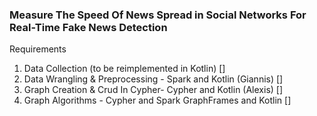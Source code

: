 ### Measure The Speed Of News Spread in Social Networks For Real-Time Fake News Detection

Requirements
1. Data Collection (to be reimplemented in Kotlin)                          []
2. Data Wrangling & Preprocessing - Spark and Kotlin  (Giannis)             []
3. Graph Creation & Crud In Cypher- Cypher and Kotlin (Alexis)              []
4. Graph Algorithms               - Cypher and Spark GraphFrames and Kotlin []

